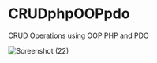 # CRUDphpOOPpdo
CRUD Operations using OOP PHP and PDO

![Screenshot (22)](https://user-images.githubusercontent.com/39204154/59622720-2bd26580-9154-11e9-8785-bbee787fe463.png)

